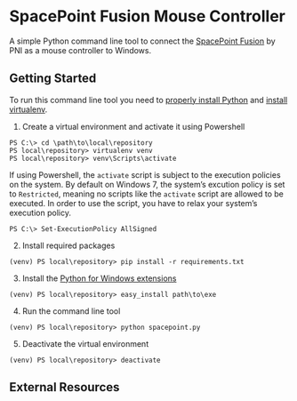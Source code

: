 # SpacePoint Fusion Mouse Controller

A simple Python command line tool to connect the [SpacePoint Fusion](http://www.pnicorp.com/markets/gaming) by PNI as a mouse controller to Windows.

## Getting Started

To run this command line tool you need to [properly install Python](http://docs.python-guide.org/en/latest/starting/install/win/) and [install virtualenv](http://virtualenv.readthedocs.org/en/latest/index.html).

1. Create a virtual environment and activate it using Powershell

 ```
PS C:\> cd \path\to\local\repository
PS local\repository> virtualenv venv
PS local\repository> venv\Scripts\activate
```

 If using Powershell, the `activate` script is subject to the execution policies on the system. By default on Windows 7, the system’s excution policy is set to `Restricted`, meaning no scripts like the `activate` script are allowed to be executed. In order to use the script, you have to relax your system’s execution policy.

 ```PS C:\> Set-ExecutionPolicy AllSigned```

2. Install required packages

 ```(venv) PS local\repository> pip install -r requirements.txt```

3. Install the [Python for Windows extensions](http://sourceforge.net/projects/pywin32/files/)

 ```(venv) PS local\repository> easy_install path\to\exe```

4. Run the command line tool

 ```(venv) PS local\repository> python spacepoint.py```

5. Deactivate the virtual environment

 ```(venv) PS local\repository> deactivate```

## External Resources